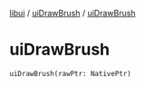 [libui](../README.md) / [uiDrawBrush](README.md) / [uiDrawBrush](ui-draw-brush.md)

# uiDrawBrush

`uiDrawBrush(rawPtr: NativePtr)`
